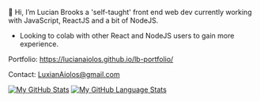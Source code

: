 👋 Hi, 
I’m Lucian Brooks a 'self-taught' front end web dev currently working with JavaScript, ReactJS and a bit of NodeJS.

- Looking to colab with other React and NodeJS users to gain more experience.


Portfolio: https://lucianaiolos.github.io/lb-portfolio/

Contact: LuxianAiolos@gmail.com

[![My GitHub Stats](https://github-readme-stats.vercel.app/api/?lucianaiolos=jasongaylord&count_private=true&theme=tokyonight&showicons=true)]()
[![My GitHub Language Stats](https://github-readme-stats.vercel.app/api/top-langs/?lucianaiolos=jasongaylord&langs_count=5&theme=tokyonight)]()
